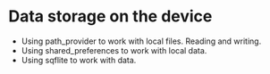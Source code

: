 # Data storage on the device

- Using path_provider to work with local files. Reading and writing.
- Using shared_preferences to work with local data.
- Using sqflite to work with data.
